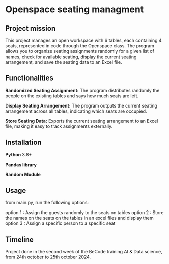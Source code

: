 # Openspace seating managment

## Project mission

This project manages an open workspace with 6 tables, each containing 4 seats, represented in code through the Openspace class. The program allows you to organize seating assignments randomly for a given list of names, check for available seating, display the current seating arrangement, and save the seating data to an Excel file.

## Functionalities

**Randomized Seating Assignment:**
The program distributes randomly the people on the existing tables and says how much seats are left.

**Display Seating Arrangement:**
The program outputs the current seating arrangement across all tables, indicating which seats are occupied.

**Store Seating Data:** 
Exports the current seating arrangement to an Excel file, making it easy to track assignments externally.

## Installation

**Python** 3.8+

**Pandas library**

**Random Module** 


## Usage

from main.py, run the following options:

option 1 : Assign the guests randomly to the seats on tables
option 2 : Store the names on the seats on the tables in an excel files and display them
option 3 : Assign a specific person to a specific seat

## Timeline

Project done in the second week of the BeCode training AI & Data science, from 24th october to 25th october 2024.




